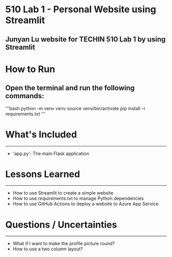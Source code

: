# 510 Lab 1 - Personal Website using Streamlit
## Junyan Lu website for TECHIN 510 Lab 1 by using Streamlit
# How to Run
## Open the terminal and run the following commands:

'''bash
python -m venv venv
source venv/bin/activate
pip install -r requirements.txt
'''

# What's Included

---

- 'app.py': The main Flask application

# Lessons Learned

---

-  How to use Streamlit to create a simple website
-  How to use requirements.txt to manage Python dependencies
-  How to use GitHub Actions to deploy a website to Azure App Service


# Questions / Uncertainties

---

-  What if I want to make the profile picture round?
-  How to use a two column layout?